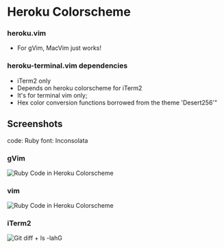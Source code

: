 Heroku Colorscheme
=========================

### heroku.vim
- For gVim, MacVim just works!

### heroku-terminal.vim dependencies
- iTerm2 only
- Depends on heroku colorscheme for iTerm2
- It's for terminal vim only;
- Hex color conversion functions borrowed from the theme 'Desert256'"

## Screenshots
code: Ruby
font: Inconsolata

### gVim
![Ruby Code in Heroku Colorscheme](https://github.com/stulzer/heroku-colorscheme/raw/master/images/heroku.png)

### vim
![Ruby Code in Heroku Colorscheme](https://github.com/stulzer/heroku-colorscheme/raw/master/images/heroku-terminal.png)

### iTerm2
![Git diff + ls -lahG](https://github.com/stulzer/heroku-colorscheme/raw/master/images/iTerm2.png)

